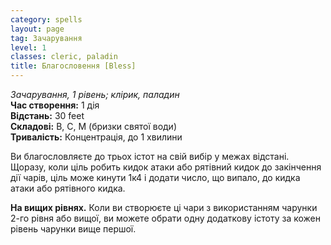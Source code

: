 ```yaml
---
category: spells
layout: page
tag: Зачарування
level: 1
classes: cleric, paladin
title: Благословення [Bless]
---
```


_Зачарування, 1 рівень; клірик, паладин_    
**Час створення:** 1 дія   
**Відстань:** 30 feet   
**Складові:** В, С, М (бризки святої води)    
**Тривалість:** Концентрація, до 1 хвилини    

Ви благословляєте до трьох істот на свій вибір у межах відстані. Щоразу, коли ціль робить кидок атаки або рятівний кидок до закінчення дії чарів, ціль може кинути 1к4 і додати число, що випало, до кидка атаки або рятівного кидка.  

**На вищих рівнях.** Коли ви створюєте ці чари з використанням чарунки 2-го рівня або вищої, ви можете обрати одну додаткову істоту за кожен рівень чарунки вище першої.
